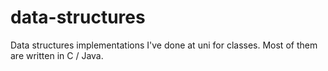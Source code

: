 # data-structures
 Data structures implementations I've done at uni for classes. Most of them are written in C / Java.
